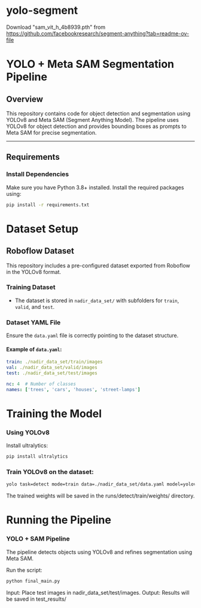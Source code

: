 # yolo-segment

Download "sam_vit_h_4b8939.pth" from https://github.com/facebookresearch/segment-anything?tab=readme-ov-file


# YOLO + Meta SAM Segmentation Pipeline

## Overview
This repository contains code for object detection and segmentation using YOLOv8 and Meta SAM (Segment Anything Model). The pipeline uses YOLOv8 for object detection and provides bounding boxes as prompts to Meta SAM for precise segmentation.

---

## Requirements

### Install Dependencies
Make sure you have Python 3.8+ installed. Install the required packages using:
```bash
pip install -r requirements.txt
```

# Dataset Setup

## Roboflow Dataset
This repository includes a pre-configured dataset exported from Roboflow in the YOLOv8 format.

### Training Dataset
- The dataset is stored in `nadir_data_set/` with subfolders for `train`, `valid`, and `test`.

### Dataset YAML File
Ensure the `data.yaml` file is correctly pointing to the dataset structure.

#### Example of `data.yaml`:
```yaml
train: ./nadir_data_set/train/images
val: ./nadir_data_set/valid/images
test: ./nadir_data_set/test/images

nc: 4  # Number of classes
names: ['trees', 'cars', 'houses', 'street-lamps']
```

# Training the Model
### Using YOLOv8
Install ultralytics:
```bash
pip install ultralytics
```


### Train YOLOv8 on the dataset:
```bash
yolo task=detect mode=train data=./nadir_data_set/data.yaml model=yolov8n.pt epochs=50 imgsz=640
```
The trained weights will be saved in the runs/detect/train/weights/ directory.

# Running the Pipeline
### YOLO + SAM Pipeline
The pipeline detects objects using YOLOv8 and refines segmentation using Meta SAM.

Run the script:

```bash
python final_main.py
```
Input: Place test images in nadir_data_set/test/images.
Output: Results will be saved in test_results/

